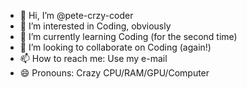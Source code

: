 - 👋 Hi, I’m @pete-crzy-coder
- 👀 I’m interested in Coding, obviously
- 🌱 I’m currently learning Coding (for the second time)
- 💞️ I’m looking to collaborate on Coding (again!)
- 📫 How to reach me: Use my e-mail
- 😄 Pronouns: Crazy CPU/RAM/GPU/Computer

<!---
pete-crzy-coder/pete-crzy-coder is a ✨ special ✨ repository because its `README.md` (this file) appears on your GitHub profile.
You can click the Preview link to take a look at your changes.
--->
